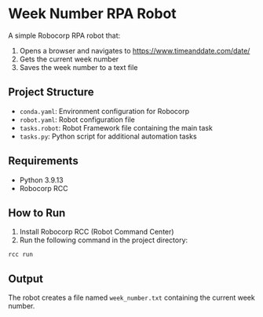 # Week Number RPA Robot

A simple Robocorp RPA robot that:
1. Opens a browser and navigates to https://www.timeanddate.com/date/
2. Gets the current week number
3. Saves the week number to a text file

## Project Structure

- `conda.yaml`: Environment configuration for Robocorp
- `robot.yaml`: Robot configuration file
- `tasks.robot`: Robot Framework file containing the main task
- `tasks.py`: Python script for additional automation tasks

## Requirements

- Python 3.9.13
- Robocorp RCC

## How to Run

1. Install Robocorp RCC (Robot Command Center)
2. Run the following command in the project directory:
```
rcc run
```

## Output

The robot creates a file named `week_number.txt` containing the current week number. 